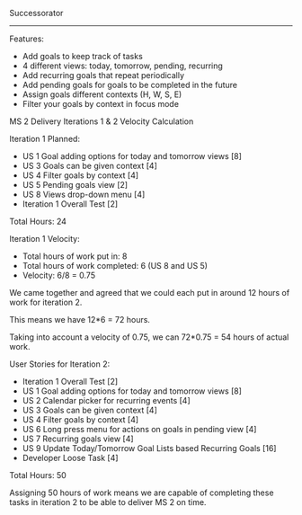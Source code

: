 Successorator 

---

Features:
- Add goals to keep track of tasks
- 4 different views: today, tomorrow, pending, recurring
- Add recurring goals that repeat periodically
- Add pending goals for goals to be completed in the future
- Assign goals different contexts (H, W, S, E)
- Filter your goals by context in focus mode


MS 2 Delivery Iterations 1 & 2 Velocity Calculation

Iteration 1 Planned:
- US 1 Goal adding options for today and tomorrow views [8]
- US 3 Goals can be given context [4]
- US 4 Filter goals by context [4]
- US 5 Pending goals view [2]
- US 8 Views drop-down menu [4]
- Iteration 1 Overall Test [2]

Total Hours: 24

Iteration 1 Velocity:
- Total hours of work put in: 8
- Total hours of work completed: 6 (US 8 and US 5)
- Velocity: 6/8 = 0.75

We came together and agreed that we could each put in around 12 hours of work for iteration 2.

This means we have 12*6 = 72 hours.

Taking into account a velocity of 0.75, we can 72*0.75 = 54 hours of actual work.


User Stories for Iteration 2:
- Iteration 1 Overall Test [2]
- US 1 Goal adding options for today and tomorrow views [8]
- US 2 Calendar picker for recurring events [4]
- US 3 Goals can be given context [4]
- US 4 Filter goals by context [4]
- US 6 Long press menu for actions on goals in pending view [4]
- US 7 Recurring goals view [4]
- US 9 Update Today/Tomorrow Goal Lists based Recurring Goals [16]
- Developer Loose Task [4]

Total Hours: 50

Assigning 50 hours of work means we are capable of completing these tasks in iteration 2 to be able to deliver MS 2 on time.
